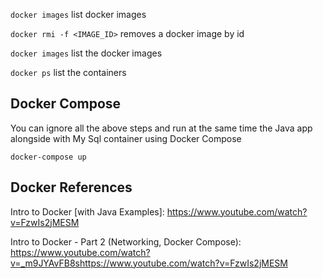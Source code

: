 `docker images` list docker images

`docker rmi -f <IMAGE_ID>` removes a docker image by id

`docker images` list the docker images

`docker ps` list the containers


## Docker Compose

You can ignore all the above steps and run at the same time the Java app alongside with My Sql container using Docker Compose

`docker-compose up`

## Docker References
Intro to Docker [with Java Examples]: https://www.youtube.com/watch?v=FzwIs2jMESM

Intro to Docker - Part 2 (Networking, Docker Compose): https://www.youtube.com/watch?v=_m9JYAvFB8shttps://www.youtube.com/watch?v=FzwIs2jMESM
